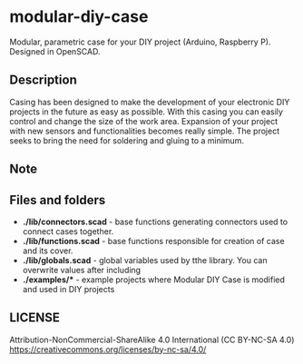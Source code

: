 # modular-diy-case
Modular, parametric case for your DIY project (Arduino, Raspberry P). Designed in OpenSCAD.
## Description
Casing has been designed to make the development of your electronic DIY projects in the future as easy as possible.
With this casing you can easily control and change the size of the work area.
Expansion of your project with new sensors and functionalities becomes really simple.
The project seeks to bring the need for soldering and gluing to a minimum.
## Note

## Files and folders
* __./lib/connectors.scad__ - base functions generating connectors used to connect cases together.
* __./lib/functions.scad__ - base functions responsible for creation of case and its cover.
* __./lib/globals.scad__ - global variables used by tthe library. You can overwrite values after including 
* __./examples/*__ - example projects where Modular DIY Case is modified and used in DIY projects

## LICENSE
Attribution-NonCommercial-ShareAlike 4.0 International (CC BY-NC-SA 4.0)
https://creativecommons.org/licenses/by-nc-sa/4.0/
